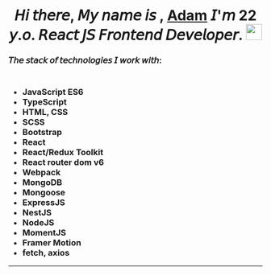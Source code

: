 <h1 align="center">𝘏𝘪 𝘵𝘩𝘦𝘳𝘦, 𝘔𝘺 𝘯𝘢𝘮𝘦 𝘪𝘴 , <a href="https://github.com/AdamTsurov" target="_blank">Adam</a> 𝘐'𝘮 22 𝘺.𝘰. 𝘙𝘦𝘢𝘤𝘵 𝘑𝘚 𝘍𝘳𝘰𝘯𝘵𝘦𝘯𝘥 𝘋𝘦𝘷𝘦𝘭𝘰𝘱𝘦𝘳.
<img src="https://github.com/blackcater/blackcater/raw/main/images/Hi.gif" height="32"/></h1>
<h3>𝘛𝘩𝘦 𝘴𝘵𝘢𝘤𝘬 𝘰𝘧 𝘵𝘦𝘤𝘩𝘯𝘰𝘭𝘰𝘨𝘪𝘦𝘴 𝘐 𝘸𝘰𝘳𝘬 𝘸𝘪𝘵𝘩:<h3>
<ul><br>
<li>JavaScript ES6</li> 
<li>TypeScript</li> 
<li>HTML, CSS</li>
<li>SCSS</li>
<li>Bootstrap</li>
<li>React</li>
<li>React/Redux Toolkit</li>
<li>React router dom v6</li>
<li>Webpack</li>
<li>MongoDB</li>
<li>Mongoose</li>  
<li>ExpressJS</li>
<li>NestJS</li>
<li>NodeJS</li>
<li>MomentJS</li>
<li>Framer Motion</li>
<li>fetch, axios</li>  
</ul>
<hr>
